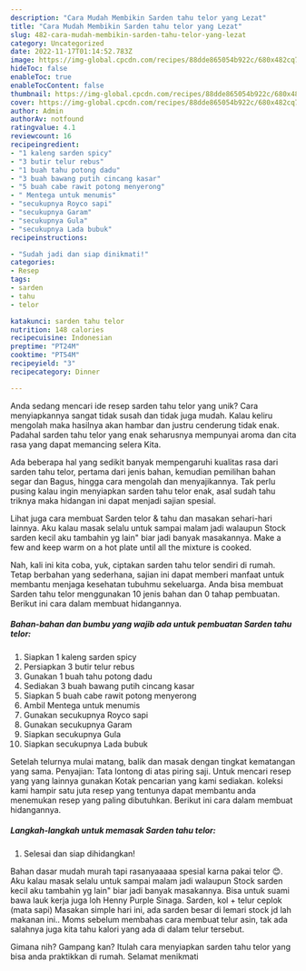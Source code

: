 ```yaml
---
description: "Cara Mudah Membikin Sarden tahu telor yang Lezat"
title: "Cara Mudah Membikin Sarden tahu telor yang Lezat"
slug: 482-cara-mudah-membikin-sarden-tahu-telor-yang-lezat
category: Uncategorized
date: 2022-11-17T01:14:52.783Z
image: https://img-global.cpcdn.com/recipes/88dde865054b922c/680x482cq70/sarden-tahu-telor-foto-resep-utama.jpg
hideToc: false
enableToc: true
enableTocContent: false
thumbnail: https://img-global.cpcdn.com/recipes/88dde865054b922c/680x482cq70/sarden-tahu-telor-foto-resep-utama.jpg
cover: https://img-global.cpcdn.com/recipes/88dde865054b922c/680x482cq70/sarden-tahu-telor-foto-resep-utama.jpg
author: Admin
authorAv: notfound
ratingvalue: 4.1
reviewcount: 16
recipeingredient:
- "1 kaleng sarden spicy"
- "3 butir telur rebus"
- "1 buah tahu potong dadu"
- "3 buah bawang putih cincang kasar"
- "5 buah cabe rawit potong menyerong"
- " Mentega untuk menumis"
- "secukupnya Royco sapi"
- "secukupnya Garam"
- "secukupnya Gula"
- "secukupnya Lada bubuk"
recipeinstructions:

- "Sudah jadi dan siap dinikmati!"
categories:
- Resep
tags:
- sarden
- tahu
- telor

katakunci: sarden tahu telor 
nutrition: 148 calories
recipecuisine: Indonesian
preptime: "PT24M"
cooktime: "PT54M"
recipeyield: "3"
recipecategory: Dinner

---
```





Anda sedang mencari ide resep sarden tahu telor yang unik? Cara menyiapkannya sangat tidak susah dan tidak juga mudah. Kalau keliru mengolah maka hasilnya akan hambar dan justru cenderung tidak enak. Padahal sarden tahu telor yang enak seharusnya mempunyai aroma dan cita rasa yang dapat memancing selera Kita.





Ada beberapa hal yang sedikit banyak mempengaruhi kualitas rasa dari sarden tahu telor, pertama dari jenis bahan, kemudian pemilihan bahan segar dan Bagus, hingga cara mengolah dan menyajikannya. Tak perlu pusing kalau ingin menyiapkan sarden tahu telor enak,      asal sudah tahu triknya maka hidangan ini dapat menjadi sajian spesial.














Lihat juga cara membuat Sarden telor &amp; tahu dan masakan sehari-hari lainnya. Aku kalau masak selalu untuk sampai malam jadi walaupun Stock sarden kecil aku tambahin yg lain&#34; biar jadi banyak masakannya. Make a few and keep warm on a hot plate until all the mixture is cooked.






Nah, kali ini kita coba, yuk, ciptakan sarden tahu telor sendiri di rumah. Tetap berbahan yang sederhana, sajian ini dapat memberi manfaat untuk membantu menjaga kesehatan tubuhmu sekeluarga. Anda bisa membuat Sarden tahu telor menggunakan 10 jenis bahan dan 0 tahap pembuatan. Berikut ini cara dalam membuat hidangannya.

<!--inarticleads1-->

##### Bahan-bahan dan bumbu yang wajib ada untuk pembuatan Sarden tahu telor:

1. Siapkan 1 kaleng sarden spicy
1. Persiapkan 3 butir telur rebus
1. Gunakan 1 buah tahu potong dadu
1. Sediakan 3 buah bawang putih cincang kasar
1. Siapkan 5 buah cabe rawit potong menyerong
1. Ambil  Mentega untuk menumis
1. Gunakan secukupnya Royco sapi
1. Gunakan secukupnya Garam
1. Siapkan secukupnya Gula
1. Siapkan secukupnya Lada bubuk


Setelah telurnya mulai matang, balik dan masak dengan tingkat kematangan yang sama. Penyajian: Tata lontong di atas piring saji. Untuk mencari resep yang yang lainnya gunakan Kotak pencarian yang kami sediakan. koleksi kami hampir satu juta resep yang tentunya dapat membantu anda menemukan resep yang paling dibutuhkan. Berikut ini cara dalam membuat hidangannya. 

<!--inarticleads2-->

##### Langkah-langkah untuk memasak Sarden tahu telor:


1. Selesai dan siap dihidangkan!

Bahan dasar mudah murah tapi rasanyaaaaa spesial karna pakai telor 😊. Aku kalau masak selalu untuk sampai malam jadi walaupun Stock sarden kecil aku tambahin yg lain&#34; biar jadi banyak masakannya. Bisa untuk suami bawa lauk kerja juga loh Henny Purple Sinaga. Sarden, kol + telur ceplok (mata sapi) Masakan simple hari ini, ada sarden besar di lemari stock jd lah makanan ini.. Moms sebelum membahas cara membuat telur asin, tak ada salahnya juga kita tahu kalori yang ada di dalam telur tersebut. 

Gimana nih? Gampang kan? Itulah cara menyiapkan sarden tahu telor yang bisa anda praktikkan di rumah. Selamat menikmati
